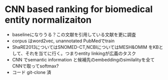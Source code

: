 # CNN based ranking for biomedical entity normalizaiton
* baselineになりうる？この文献を引用している文献を更に調査
* corpus はword2vec, unannotated PubMedでtrain
* ShaRE2013についてはSNOMED-CT,NCBIについてはMESH&OMIM をKBとして、それを当てに行く。つまりentity linkingが広義のタスク
* CNN でsemantic information と候補先のembeddingのsimilalityを全てCNNで取ってsoftmax?
* コード git-clone 済
